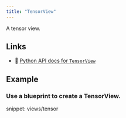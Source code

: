 ```yaml
---
title: "TensorView"
---
```


A tensor view.


## Links
 * 🐍 [Python API docs for `TensorView`](https://ref.rerun.io/docs/python/stable/common/blueprint_views#rerun.blueprint.views.TensorView)

## Example

### Use a blueprint to create a TensorView.

snippet: views/tensor

